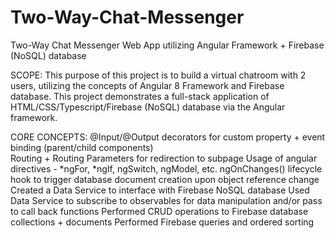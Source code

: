 # Two-Way-Chat-Messenger
Two-Way Chat Messenger Web App utilizing Angular Framework + Firebase (NoSQL) database

SCOPE: This purpose of this project is to build a virtual chatroom with 2 users, utilizing the concepts of Angular 8 Framework and Firebase database. This project demonstrates a full-stack application of HTML/CSS/Typescript/Firebase (NoSQL) database via the Angular framework.

CORE CONCEPTS:
@Input/@Output decorators for custom property + event binding (parent/child components) <br>
Routing + Routing Parameters for redirection to subpage
Usage of angular directives - *ngFor, *ngIf, ngSwitch, ngModel, etc.
ngOnChanges() lifecycle hook to trigger database document creation upon object reference change
Created a Data Service to interface with Firebase NoSQL database
Used Data Service to subscribe to observables for data manipulation and/or pass to call back functions
Performed CRUD operations to Firebase database collections + documents
Performed Firebase queries and ordered sorting
